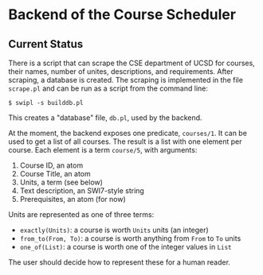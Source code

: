 # Backend of the Course Scheduler

## Current Status
There is a script that can scrape the CSE department of UCSD for courses,
their names, number of unites, descriptions, and requirements. After
scraping, a database is created. The scraping is implemented in the file
`scrape.pl` and can be run as a script from the command line:

~~~~
$ swipl -s builddb.pl
~~~~

This creates a "database" file, `db.pl`, used by the backend.

At the moment, the backend exposes one predicate, `courses/1`. It can
be used to get a list of all courses. The result is a list with one
element per course. Each element is a term `course/5`, with arguments:

1. Course ID, an atom
2. Course Title, an atom
3. Units, a term (see below)
4. Text description, an SWI7-style string
5. Prerequisites, an atom (for now)

Units are represented as one of three terms:

- `exactly(Units)`: a course is worth `Units` units (an integer)
- `from_to(From, To)`: a course is worth anything from `From` to `To` units
- `one_of(List)`: a course is worth one of the integer values in `List`

The user should decide how to represent these for a human reader.

